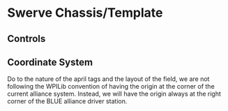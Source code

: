 # Swerve Chassis/Template
## Controls

## Coordinate System
Do to the nature of the april tags and the layout of the field, we are not following the WPILib convention of having the origin at the corner of the current alliance system. Instead, we will have the origin always at the right corner of the BLUE alliance driver station.
